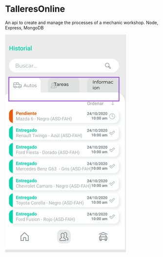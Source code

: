 # TalleresOnline

An api to create and manage the processes of a mechanic workshop.
Node, Express, MongoDB

![My Image](./img/img.png)